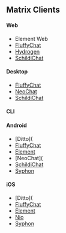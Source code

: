 ## Matrix Clients

#### Web
* Element Web
* [FluffyChat](https://fluffychat.im/web)
* [Hydrogen](https://hydrogen.element.io/)
* [SchildiChat](https://app.schildi.chat/)

#### Desktop

* [FluffyChat](https://flathub.org/apps/details/im.fluffychat.Fluffychat)
* [NeoChat](https://flathub.org/apps/details/org.kde.neochat)
* [SchildiChat](https://schildi.chat/desktop/)

#### CLI

#### Android

* [Ditto](
* [FluffyChat](https://f-droid.org/de/packages/chat.fluffy.fluffychat/)
* [Element](https://f-droid.org/packages/im.vector.app/)
* [NeoChat](
* [SchildiChat](https://schildi.chat/android/)
* [Syphon](https://f-droid.org/packages/org.tether.tether)

#### iOS

* [Ditto](
* [FluffyChat](https://apps.apple.com/app/fluffychat/id1551469600)
* [Element](https://itunes.apple.com/gb/app/vector.im/id1083446067?mt=8)
* [Nio](https://testflight.apple.com/join/KlXr3kKz)
* [Syphon](https://apps.apple.com/us/app/syphon/id1496285352)

